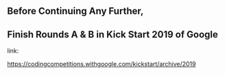 ## Before Continuing Any Further,

## Finish Rounds A & B in Kick Start 2019 of Google

link:

https://codingcompetitions.withgoogle.com/kickstart/archive/2019
